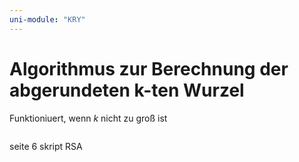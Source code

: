 ```yaml
---
uni-module: "KRY"
---
```


# Algorithmus zur Berechnung der abgerundeten k-ten Wurzel

Funktioniuert, wenn $k$ nicht zu groß ist

```python

```

seite 6 skript RSA
